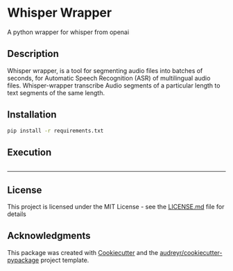 # Whisper Wrapper
A python wrapper for whisper from openai

## Description 
Whisper wrapper, is a tool for segmenting audio files into batches of seconds, for Automatic Speech Recognition (ASR) of multilingual 
audio files. Whisper-wrapper transcribe Audio segments of a particular length to text segments of the same length.


## Installation 
```bash
pip install -r requirements.txt
```


## Execution 

```python

```

---

## License
This project is licensed under the MIT License - see the [LICENSE.md](./LICENSE) file for details

## Acknowledgments

This package was created with [Cookiecutter](https://github.com/audreyr/cookiecutter) and the [audreyr/cookiecutter-pypackage](https://github.com/audreyr/cookiecutter-pypackage) project template.

